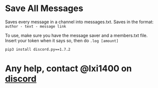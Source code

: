 # Save All Messages
Saves every message in a channel into messages.txt. Saves in the format: `author - text - message link`


To use, make sure you have the message saver and a members.txt file. Insert your token when it says so, then do `.log [amount]`

`pip3 install discord.py==1.7.2`

# Any help, contact @lxi1400 on [discord](https://discord.com)

